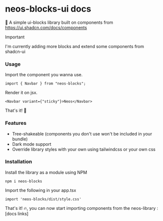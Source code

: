 # neos-blocks-ui docs

🌟 A simple ui-blocks library built on components from https://ui.shadcn.com/docs/components

> [!Important]
>
> I'm currently adding more blocks and extend some components from shadcn-ui

### Usage

Import the component you wanna use.

```
import { Navbar } from "neos-blocks";
```

Render it on jsx.

```
<Navbar variant={"sticky"}>Neos</Navbar>
```

That's it! 🥸

### Features

- Tree-shakeable (components you don't use won't be included in your bundle)
- Dark mode support
- Override library styles with your own using tailwindcss or your own css

### Installation

Install the library as a module using NPM

```
npm i neos-blocks
```

Import the following in your app.tsx

```
import 'neos-blocks/dist/style.css'
```

That's it! 🔥, you can now start importing components from the neos-library : [docs links]
